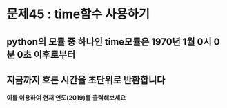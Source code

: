 # 문제45 : time함수 사용하기

## python의 모듈 중 하나인 time모듈은 1970년 1월 0시 0분 0초 이후로부터
## 지금까지 흐른 시간을 초단위로 반환합니다

**이를 이용하여 현재 연도(2019)를 출력해보세요**